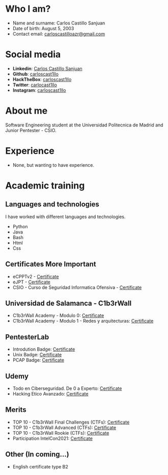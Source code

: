 # Who I am?

- Name and surname: Carlos Castillo Sanjuan
- Date of birth: August 5, 2003
- Contact email: carloscastilloazr@gmail.com

# Social media

- **Linkedin**: [Carlos Castillo Sanjuan](www.linkedin.com/in/carloscast1llo)
- **Github**: [carloscast1llo](https://github.com/carloscast1llo)
- **HackTheBox**: [carloscast1llo](https://www.hackthebox.eu/home/users/profile/681708)
- **Twitter**: [carlocast1llo](https://twitter.com/carlocast1llo)
- **Instagram**: [carloscast1llo](https://www.instagram.com/carloscast1llo/)

# About me
Software Engineering student at the Universidad Politecnica de Madrid and Junior Pentester - CSIO. 

# Experience
- None, but wanting to have experience.

# Academic training

## Languages and technologies

I have worked with different languages and technologies.

- Python
- Java
- Bash
- Html
- Css

## Certificates More Important
- eCPPTv2 - [Certificate](https://github.com/carloscast1llo/Curriculum/blob/main/Certificates/eCPPT.pdf)
- eJPT - [Certificate](https://github.com/carloscast1llo/Curriculum/blob/main/Certificates/eJPT.pdf)
- CSIO - Curso de Seguridad Informatica Ofensiva - [Certificate](https://github.com/carloscast1llo/Curriculum/blob/main/Certificates/CSIO-PDF.pdf)

## Universidad de Salamanca - C1b3rWall
- C1b3rWall Academy - Modulo 0: [Certificate](https://github.com/carloscast1llo/Curriculum/blob/main/Certificates/Certificado%20CW_Modulo%200.pdf)
- C1b3rWall Academy - Modulo 1 - Redes y arquitecturas: [Certificate](https://github.com/carloscast1llo/Curriculum/blob/main/Certificates/CertificadoCW_Modulo_1.pdf)

## PentesterLab
- Introdution Badge: [Certificate](https://github.com/carloscast1llo/Curriculum/blob/main/Certificates/IntroductionBadge.pdf)
- Unix Badge: [Certificate](https://github.com/carloscast1llo/Curriculum/blob/main/Certificates/UnixBadge.pdf)
- PCAP Badge: [Certificate](https://github.com/carloscast1llo/Curriculum/blob/main/Certificates/PCAP_Badge.pdf)

## Udemy
- Todo en Ciberseguridad. De 0 a Experto: [Certificate](https://github.com/carloscast1llo/Curriculum/blob/main/Certificates/CertificadoUdemy_0aE.pdf)
- Hacking Etico Avanzado: [Certificate](https://github.com/carloscast1llo/Curriculum/blob/main/Certificates/HackingEtico.pdf)

## Merits
- TOP 10 - C1b3rWall Final Challenges (CTFs): [Certificate](https://c1b3rwall.hackrocks.com/certs/fcb0a19a-f185-4612-b8a1-501609f7060f)
- TOP 10 - C1b3rWall Advanced (CTFs): [Certificate](https://c1b3rwall.hackrocks.com/certs/78d3c45a-7977-4e76-9706-5ad9fdfe5959)
- TOP 10 - C1b3rWall Rookie (CTFs): [Certificate](https://c1b3rwall.hackrocks.com/certs/ac7eba5b-25a1-4c11-929e-43cb7f3f4f65)
- Participation IntelCon2021: [Certificate](https://github.com/carloscast1llo/Curriculum/blob/main/Certificates/IntelCon2021_Participation.pdf)

## Other (In coming...)
- English certificate type B2
